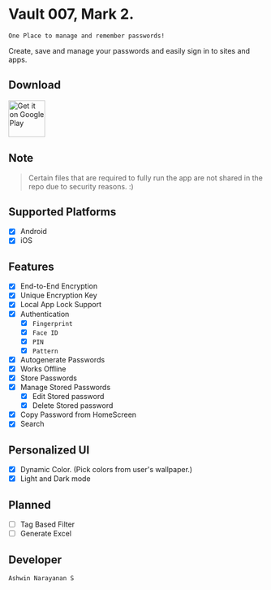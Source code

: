 
# Vault 007, Mark 2.


`One Place to manage and remember passwords!`


Create, save and manage your passwords and easily sign in to sites and apps.

## Download

<a href='https://play.google.com/store/apps/details?id=com.ashapps.vaultzerozeroseven_marktwo'><img alt='Get it on Google Play' src='https://play.google.com/intl/en_us/badges/static/images/badges/en_badge_web_generic.png' height="72"/></a>

## Note

> Certain files that are required to fully run the app are not shared in the repo due to security reasons. :)

## Supported Platforms

- [x] Android
- [x] iOS	

## Features

- [x] End-to-End Encryption
- [x] Unique Encryption Key
- [x] Local App Lock Support
- [x] Authentication	
  - [x] `Fingerprint` 	
  - [x] `Face ID`	
  - [x] `PIN`	
  - [x] `Pattern`	
- [x] Autogenerate Passwords	
- [x] Works Offline	
- [x] Store Passwords	
- [x] Manage Stored Passwords	
  - [x] Edit Stored password	
  - [x] Delete Stored password	
- [x] Copy Password from HomeScreen	
- [x] Search	

## Personalized UI	

- [x] Dynamic Color. (Pick colors from user's wallpaper.)	
- [x] Light and Dark mode	

## Planned

- [ ] Tag Based Filter	
- [ ] Generate Excel	

## Developer	

`Ashwin Narayanan S`	
